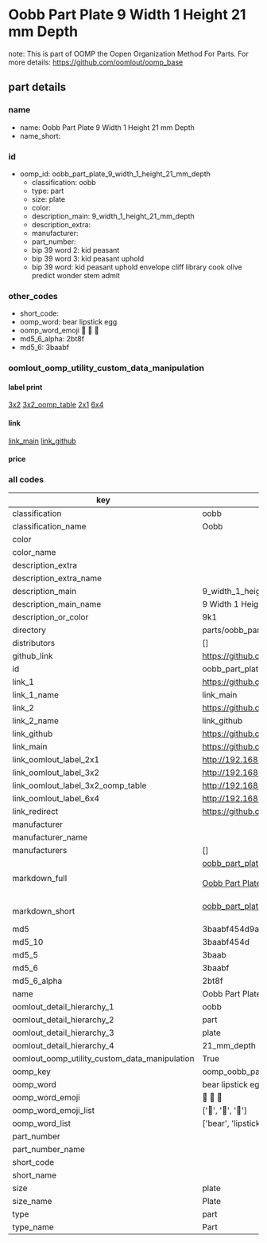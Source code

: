 # Oobb Part Plate 9 Width 1 Height 21 mm Depth  

note: This is part of OOMP the Oopen Organization Method For Parts. For more details: https://github.com/oomlout/oomp_base

##  part details
  







### name
* name: Oobb Part Plate 9 Width 1 Height 21 mm Depth
* name_short: 
### id
* oomp_id: oobb_part_plate_9_width_1_height_21_mm_depth
  * classification: oobb
  * type: part
  * size: plate
  * color: 
  * description_main: 9_width_1_height_21_mm_depth
  * description_extra: 
  * manufacturer: 
  * part_number: 
  * bip 39 word 2: kid peasant
  * bip 39 word 3: kid peasant uphold
  * bip 39 word: kid peasant uphold envelope cliff library cook olive predict wonder stem admit

### other_codes
* short_code: 
* oomp_word: bear lipstick egg
* oomp_word_emoji :bear: :lipstick: :egg:
* md5_6_alpha: 2bt8f
* md5_6: 3baabf






### oomlout_oomp_utility_custom_data_manipulation
#### label print
[3x2](http://192.168.1.245:1112/?label=oomp%202bt8f)
[3x2_oomp_table](http://192.168.1.108:1112/?label=oomp%202bt8f)
[2x1](http://192.168.1.242:1112/?label=oomp%202bt8f)
[6x4](http://192.168.1.55:1112/?label=oomp%202bt8f)    

#### link

[link_main](https://github.com/oomlout/oomlout_oomp_version_1_messy/tree/main/parts/oobb_part_plate_9_width_1_height_21_mm_depth) [link_github](https://github.com/oomlout/oomlout_oomp_version_1_messy/tree/main/parts/oobb_part_plate_9_width_1_height_21_mm_depth)                             

#### price







### all codes 
| key | value |  
| --- | --- |  
| classification | oobb |  
| classification_name | Oobb |  
| color |  |  
| color_name |  |  
| description_extra |  |  
| description_extra_name |  |  
| description_main | 9_width_1_height_21_mm_depth |  
| description_main_name | 9 Width 1 Height 21 mm Depth |  
| description_or_color | 9k1 |  
| directory | parts/oobb_part_plate_9_width_1_height_21_mm_depth |  
| distributors | [] |  
| github_link | https://github.com/oomlout/oomlout_oomp_part_src/tree/main/parts/oobb_part_plate_9_width_1_height_21_mm_depth |  
| id | oobb_part_plate_9_width_1_height_21_mm_depth |  
| link_1 | https://github.com/oomlout/oomlout_oomp_version_1_messy/tree/main/parts/oobb_part_plate_9_width_1_height_21_mm_depth |  
| link_1_name | link_main |  
| link_2 | https://github.com/oomlout/oomlout_oomp_version_1_messy/tree/main/parts/oobb_part_plate_9_width_1_height_21_mm_depth |  
| link_2_name | link_github |  
| link_github | https://github.com/oomlout/oomlout_oomp_version_1_messy/tree/main/parts/oobb_part_plate_9_width_1_height_21_mm_depth |  
| link_main | https://github.com/oomlout/oomlout_oomp_version_1_messy/tree/main/parts/oobb_part_plate_9_width_1_height_21_mm_depth |  
| link_oomlout_label_2x1 | http://192.168.1.242:1112/?label=oomp%202bt8f |  
| link_oomlout_label_3x2 | http://192.168.1.245:1112/?label=oomp%202bt8f |  
| link_oomlout_label_3x2_oomp_table | http://192.168.1.108:1112/?label=oomp%202bt8f |  
| link_oomlout_label_6x4 | http://192.168.1.55:1112/?label=oomp%202bt8f |  
| link_redirect | https://github.com/oomlout/oomlout_oomp_version_1_messy/tree/main/parts/oobb_part_plate_9_width_1_height_21_mm_depth |  
| manufacturer |  |  
| manufacturer_name |  |  
| manufacturers | [] |  
| markdown_full | [oobb_part_plate_9_width_1_height_21_mm_depth](none)<br>[](none)<br>[Oobb Part Plate 9 Width 1 Height 21 Mm Depth](none)<br><br> |  
| markdown_short | [oobb_part_plate_9_width_1_height_21_mm_depth](none)<br><br> |  
| md5 | 3baabf454d9a25f6041574bddda88bd2 |  
| md5_10 | 3baabf454d |  
| md5_5 | 3baab |  
| md5_6 | 3baabf |  
| md5_6_alpha | 2bt8f |  
| name | Oobb Part Plate 9 Width 1 Height 21 mm Depth |  
| oomlout_detail_hierarchy_1 | oobb |  
| oomlout_detail_hierarchy_2 | part |  
| oomlout_detail_hierarchy_3 | plate |  
| oomlout_detail_hierarchy_4 | 21_mm_depth |  
| oomlout_oomp_utility_custom_data_manipulation | True |  
| oomp_key | oomp_oobb_part_plate_9_width_1_height_21_mm_depth |  
| oomp_word | bear lipstick egg |  
| oomp_word_emoji | :bear: :lipstick: :egg: |  
| oomp_word_emoji_list | [':bear:', ':lipstick:', ':egg:'] |  
| oomp_word_list | ['bear', 'lipstick', 'egg'] |  
| part_number |  |  
| part_number_name |  |  
| short_code |  |  
| short_name |  |  
| size | plate |  
| size_name | Plate |  
| type | part |  
| type_name | Part |  
